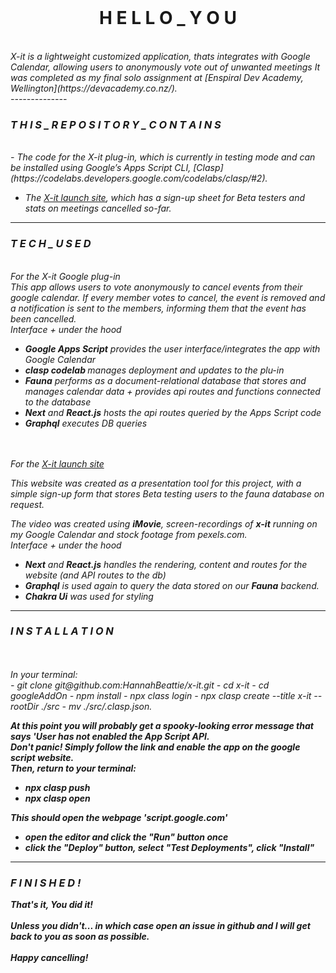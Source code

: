  <br>
<center><h1> H E L L O _ Y O U</h1></center>

<br>
<i>X-it is a lightweight customized application, thats integrates with Google Calendar, allowing users to anonymously vote out of unwanted meetings
It was completed as my final solo assignment at [Enspiral Dev Academy, Wellington](https://devacademy.co.nz/).
<br>
--------------

 <h3> T H I S _ R E P O S I T O R Y _ C O N T A I N S</h3>
<br>
- The code for the X-it plug-in, which is currently in testing mode and can be installed using Google’s Apps Script CLI, [Clasp](https://codelabs.developers.google.com/codelabs/clasp/#2).

- The [X-it launch site](https://x-it.vercel.app/), which has a sign-up sheet for Beta testers and stats on meetings cancelled so-far.
  <br>

---

<h3>  T E C H  _ U S E D </h3>
<br>
For the X-it Google plug-in
<br>
<i>This app allows users to vote anonymously to cancel events from their google calendar.
If every member votes to cancel, the event is removed and a notification is sent to the members, informing them that the event has been cancelled.</i>
<br>
Interface + under the hood

- <b>Google Apps Script</b> provides the user interface/integrates the app with Google Calendar
- <b>clasp codelab </b> manages deployment and updates to the plu-in
- <b>Fauna</b> performs as a document-relational database that stores and manages calendar data + provides api routes and functions connected to the database
- <b>Next</b> and <b>React.js</b> hosts the api routes queried by the Apps Script code
- <b>Graphql</b> executes DB queries
  <br>
  <br>
  <br>

For the [X-it launch site](https://x-it.vercel.app/)

This website was created as a presentation tool for this project, with a simple sign-up form that stores Beta testing users to the fauna database on request.

The video was created using <b>iMovie</b>, screen-recordings of <b>x-it</b> running on my Google Calendar and stock footage from pexels.com.
<br>
Interface + under the hood

- <b>Next</b> and <b>React.js</b> handles the rendering, content and routes for the website (and API routes to the db)
- <b>Graphql</b> is used again to query the data stored on our <b>Fauna</b> backend.
- <b>Chakra Ui</b> was used for styling
  <br>

---

<h3> I N S T A L L A T I O N</h3>
<br>
<br>
In your terminal:
<br>
- git clone git@github.com:HannahBeattie/x-it.git
- cd x-it
- cd googleAddOn
- npm install
- npx class login
- npx clasp create --title x-it --rootDir ./src
- mv ./src/.clasp.json.
<br>

<b>At this point you will probably get a spooky-looking error message that says 'User has not enabled the App Script API.
<br>
Don't panic! Simply follow the link and enable the app on the google script website.
<br>
Then, return to your terminal:

- npx clasp push
- npx clasp open

This should open the webpage 'script.google.com'

- open the editor and click the "Run" button once
- click the "Deploy" button, select "Test Deployments", click "Install"
  <br>

---

 <h3> F I N I S H E D !</h3>

That's it, You did it!
<br>
<br>
Unless you didn't... in which case open an issue in github and I will get back to you as soon as possible.
<br>
<br>
Happy cancelling!
<br>
